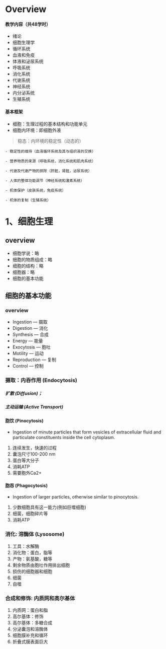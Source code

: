 # Overview

#### 教学内容（共48学时）
- 绪论
- 细胞⽣理学
- 循环系统
- ⾎液和免疫
- 体液和泌尿系统
- 呼吸系统
- 消化系统
- 代谢系统
- 神经系统
- 内分泌系统
- ⽣殖系统

#### 基本框架
- 细胞：⽣理过程的基本结构和功能单元
- 细胞内环境：即细胞外液
> 稳态：内环境的稳定性（动态的）
    
    - 稳定性的维持（⾎液循环系统及其与组织液的交换）
    
    - 营养物质的来源（呼吸系统，消化系统和肌⾁系统）
    
    - 代谢及代谢产物的排除（肝脏，肾脏，泌尿系统）
    
    - ⼈体的整体功能调节（神经系统和激素系统）
    
    - 机体保护（⽪肤系统，免疫系统）
    
    - 机体的复制（⽣殖系统）

# 1、细胞生理

## overview
- 细胞学说：略
- 细胞的物质组成：略
- 细胞的结构：略
- 细胞器：略
- 细胞的基本功能

## 细胞的基本功能

### overview
- Ingestion — 摄取
- Digestion — 消化
- Synthesis — 合成
- Energy — 能量
- Exocytosis — 胞吐
- Motility — 运动
- Reproduction — 复制
- Control — 控制

### 摄取：内吞作⽤ (Endocytosis)
##### 扩散 (Diffusion)；
##### 主动运输 (Active Transport)

#### 胞饮 (Pinocytosis)
- Ingestion of minute particles that form vesicles of extracellular fluid and particulate constituents inside the cell cytoplasm.
1. 连续发⽣，快速的过程
2. 囊泡尺⼨100-200 nm
3. 蛋⽩等⼤分⼦
4. 消耗ATP
5. 需要胞外Ca2+

#### 胞吞 (Phagocytosis)
- Ingestion of larger particles, otherwise similar to pinocytosis.
1. 少数细胞具有这⼀能⼒(例如巨噬细胞)
2. 细菌，细胞碎⽚等
3. 消耗ATP

### 消化: 溶酶体 (Lysosome)
1. ⼯具：⽔解酶
2. 消化物：蛋⽩，脂等
3. 产物：氨基酸，糖等
4. 剩余物质由胞吐作⽤排出细胞
5. 损伤的细胞器和细胞
6. 细菌
7. ⾃噬

### 合成和修饰: 内质网和高尔基体
1. 内质网：蛋⽩和脂
2. 高尔基体：修饰
3. 高尔基体：多糖合成
4. 分泌囊泡和溶酶体
5. 细胞膜补充和循环
6. 折叠式膜表面巨⼤